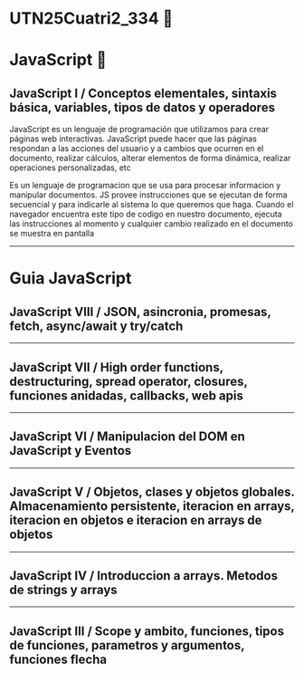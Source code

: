 # UTN25Cuatri2_334 :frog:

# JavaScript :scroll:

## JavaScript I / Conceptos elementales, sintaxis básica, variables, tipos de datos y operadores
JavaScript es un lenguaje de programación que utilizamos para crear páginas web interactivas. JavaScript puede hacer que las páginas respondan a las acciones del usuario y a cambios que ocurren en el documento, realizar cálculos, alterar elementos de forma dinámica, realizar operaciones personalizadas, etc

Es un lenguaje de programacion que se usa para procesar informacion y manipular documentos. JS provee instrucciones que se ejecutan de forma secuencial y para indicarle al sistema lo que queremos que haga. Cuando el navegador encuentra este tipo de codigo en nuestro documento, ejecuta las instrucciones al momento y cualquier cambio realizado en el documento se muestra en pantalla


---


# Guia JavaScript

## JavaScript VIII / JSON, asincronia, promesas, fetch, async/await y try/catch

---

## JavaScript VII / High order functions, destructuring, spread operator, closures, funciones anidadas, callbacks, web apis

---

## JavaScript VI / Manipulacion del DOM en JavaScript y Eventos

---

## JavaScript V / Objetos, clases y objetos globales. Almacenamiento persistente, iteracion en arrays, iteracion en objetos e iteracion en arrays de objetos

---

## JavaScript IV / Introduccion a arrays. Metodos de strings y arrays

---

## JavaScript III / Scope y ambito, funciones, tipos de funciones, parametros y argumentos, funciones flecha